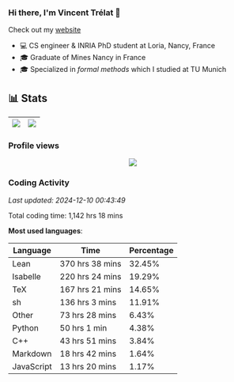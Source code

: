 ### Hi there, I'm Vincent Trélat 👋

Check out my [website](https://vtrelat.github.io)

-   💻 CS engineer & INRIA PhD student at Loria, Nancy, France
-   🎓 Graduate of Mines Nancy in France
-   🎓 Specialized in _formal methods_ which I studied at TU Munich

## 📊 **Stats**

| <img align="center" src="https://readme-stats.clckblog.space/api?username=VTrelat&show_icons=true&include_all_commits=true&theme=tokyonight&hide_border=true" /> | <img align="center" src="https://readme-stats.clckblog.space/api/top-langs/?username=VTrelat&layout=compact&theme=tokyonight&hide_border=true" /> |
| ---------------------------------------------------------------------------------------------------------------------------------------------------------------- | ------------------------------------------------------------------------------------------------------------------------------------------------- |

### Profile views

<p align="center">
 <img src="https://profile-counter.glitch.me/VTrelat/count.svg" />
</p>

<!--automations-->
### Coding Activity
_Last updated: 2024-12-10 00:43:49_

Total coding time: 1,142 hrs 18 mins

**Most used languages**:

| Language | Time | Percentage |
| ------------- | ------------- | ------------- |
| Lean | 370 hrs 38 mins | 32.45% |
| Isabelle | 220 hrs 24 mins | 19.29% |
| TeX | 167 hrs 21 mins | 14.65% |
| sh | 136 hrs 3 mins | 11.91% |
| Other | 73 hrs 28 mins | 6.43% |
| Python | 50 hrs 1 min | 4.38% |
| C++ | 43 hrs 51 mins | 3.84% |
| Markdown | 18 hrs 42 mins | 1.64% |
| JavaScript | 13 hrs 20 mins | 1.17% |


